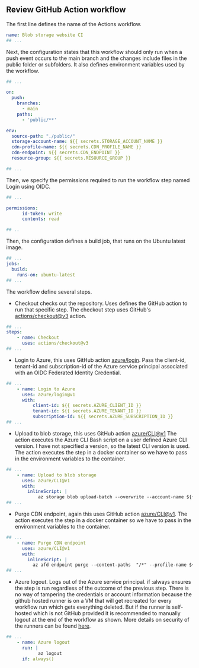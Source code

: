 ## Review GitHub Action workflow

The first line defines the name of the Actions workflow.


```yml
name: Blob storage website CI
## ...
```
Next, the configuration states that this workflow should only run when a push event occurs to the main branch and the changes include files in the public folder or subfolders. It also defines environment variables used by the workflow.

```yml
## ...

on:
  push:
    branches:
      - main
    paths:
      - 'public/**'

env:
  source-path: "./public/"
  storage-account-name: ${{ secrets.STORAGE_ACCOUNT_NAME }}
  cdn-profile-name: ${{ secrets.CDN_PROFILE_NAME }}
  cdn-endpoint: ${{ secrets.CDN_ENDPOINT }}
  resource-group: ${{ secrets.RESOURCE_GROUP }}

## ...
```

Then, we specify the permissions required to run the workflow step named Login using OIDC.

```yml
## ...

permissions:
      id-token: write
      contents: read

## ..
```

Then, the configuration defines a build job, that runs on the Ubuntu latest image.

```yml
## ...
jobs:
  build:
    runs-on: ubuntu-latest
## ...
```

The workflow define several steps.

- Checkout checks out the repository. Uses defines the GitHub action to run that specific step. The checkout step uses GitHub's [actions/checkout@v3](https://github.com/actions/checkout/tree/v3/) action.

```yml
## ...
steps:
    - name: Checkout
      uses: actions/checkout@v3
## ...
```

- Login to Azure, this uses GitHub action [azure/login](https://github.com/azure/login/tree/v1/). Pass the client-id, tenant-id and subscription-id of the Azure service principal associated with an OIDC Federated Identity Credential.

```yml
## ...
    - name: Login to Azure
      uses: azure/login@v1
      with:
          client-id: ${{ secrets.AZURE_CLIENT_ID }}
          tenant-id: ${{ secrets.AZURE_TENANT_ID }}
          subscription-id: ${{ secrets.AZURE_SUBSCRIPTION_ID }}
## ...
```

- Upload to blob storage, this uses GitHub action [azure/CLI@v1](https://github.com/azure/CLI/tree/v1/) The action executes the Azure CLI Bash script on a user defined Azure CLI version. I have not specified a version, so the latest CLI version is used. The action executes the step in a docker container so we have to pass in the environment variables to the container.

```yml
## ...
    - name: Upload to blob storage
      uses: azure/CLI@v1
      with:
        inlineScript: |
            az storage blob upload-batch --overwrite --account-name ${{ env.storage-account-name }} --auth-mode key -d '$web' -s ${{ env.source-path }}
## ...
```

- Purge CDN endpoint, again this uses GitHub action [azure/CLI@v1](https://github.com/azure/CLI/tree/v1/). The action executes the step in a docker container so we have to pass in the environment variables to the container.

```yml
## ...
    - name: Purge CDN endpoint
      uses: azure/CLI@v1
      with:
        inlineScript: |
          az afd endpoint purge --content-paths  "/*" --profile-name ${{ env.cdn-profile-name }} --endpoint-name ${{ env.cdn-endpoint }} --resource-group ${{ env.resource-group }}
## ...
```



- Azure logout. Logs out of the Azure service principal. if :always ensures the step is run regardless of the outcome of the previous step. There is no way of tampering the credentials or account information because the github hosted runner is on a VM that will get recreated for every workflow run which gets everything deleted. But if the runner is self-hosted which is not GitHub provided it is recommended to manually logout at the end of the workflow as shown. More details on security of the runners can be found [here](https://docs.github.com/en/actions/learn-github-actions/security-hardening-for-github-actions#hardening-for-self-hosted-runners).

```yml
## ...
    - name: Azure logout
      run: |
            az logout
      if: always()
```